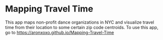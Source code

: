# Mapping Travel Time

This app maps non-profit dance organizations in NYC and visualize travel time from their location to some certain zip code centroids. To use this app, go to https://aronxoxo.github.io/Mapping-Travel-Time
